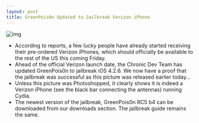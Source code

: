 ```yaml
---
layout: post
title: GreenPois0n Updated to Jailbreak Verizon iPhone
---
```

![img](http://media.idownloadblog.com/wp-content/uploads/2011/02/Verizon-iPhone-GreenPois0n-Jailbreak.jpg)
* According to reports, a few lucky people have already started receiving their pre-ordered Verizon iPhones, which should officially be available to the rest of the US this coming Friday.
* Ahead of the official Verizon launch date, the Chronic Dev Team has updated GreenPois0n to jailbreak iOS 4.2.6. We now have a proof that the jailbreak was successful as this picture was released earlier today…
* Unless this picture was Photoshopped, it clearly shows it is indeed a Verizon iPhone (see the black bar connecting the antennas) running Cydia.
* The newest version of the jailbreak, GreenPois0n RC5 b4 can be downloaded from our downloads section. The jailbreak guide remains the same.

